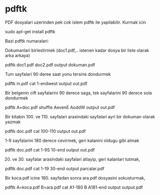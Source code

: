 # pdftk

PDF dosyalari uzerinden pek cok islem pdftk ile yapilabilir. Kurmak icin

sudo apt-get install pdftk

Bazi pdftk numaralari:

Dokumanlari birlestirmek (doc1.pdf,.. istenen kadar dosya bir liste
olarak arka arkaya)

pdftk doc1.pdf doc2.pdf output dokuman.pdf

Tum sayfalari 90 deree saat yonu tersine dondurmek

pdftk in.pdf cat 1-endwest output out.pdf 

Bir belgenin cift sayfalarini 90 derece saga, tek sayfalarini 90
derece sola dondurmek

pdftk A=doc.pdf  shuffle AevenE AoddW output out.pdf

Bir kitabin 100. ve 110. sayfalari arasindaki sayfalari ayri bir
dokuman olarak yazmak

pdftk doc.pdf cat 100-110 output out.pdf

1-9 sayfalarini 180 derece cevirmek, geri kalanini oldugu gibi almak

pdftk doc.pdf cat 1-9S 10-end output out.pdf

20. ve 30. sayfalar arasindaki sayfalari atlayip, geri kalanlari tutmak,

pdftk doc.pdf cat 1-19 30-end output parcalar.pdf

Bir koca.pdf icine 180. sayfadan sonra ara.pdf dosyasini sokusturmak,

pdftk A=koca.pdf B=ara.pdf cat A1-180 B A181-end output output.pdf






